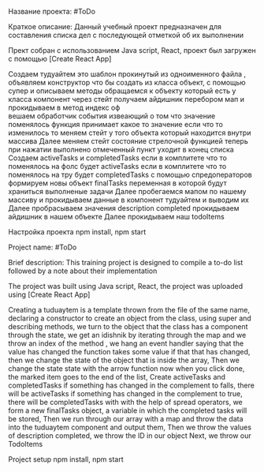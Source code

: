 Название проекта: #ToDo

Краткое описание: Данный учебный проект предназначен для составления списка дел с последующей отметкой об их выполнении 

Прект собран с использованием Java script, React, проект был загружен с помощью [Create React App]

Создаем тудуайтем это шаблон прокинутый из одноименного файла ,   
объявляем конструктор что бы создать из класса объект, с помощью супер и описываем методы 
обращаемся к объекту который есть у класса компонент через стейт получаем айдишник перебором мап и прокидываем в метод индекс оф   
вешаем обработчик события извеающий о том что значение поменялось функция принимает какое то значение
если что то изменилось то меняем стейт у того объекта который находится внутри массива
Далее меняем стейт состояние стрелочной функцией теперь при нажатии выполнено отмеченный пункт уходит в конец списка 
Создаем activeTasks и completedTasks 
если в комплитете что то поменялось на фолс будет activeTasks
если в комплитете что то поменялось на тру будет completedTasks
с помощью спредоператоров формируем новы объект finalTasks переменная в которой будут храниться выполненые задачи
Далее пробегаемся мапом по нашему массиву и прокидываем данные в компонент тудуайтем   и выводим их               
Далее пробрасываем значения description completed
прокидываем айдишник в нашем объекте
Далее прокидываем наш todoItems

Настройка проекта npm install, npm start


Project name: #ToDo

Brief description: This training project is designed to compile a to-do list followed by a note about their implementation

The project was built using Java script, React, the project was uploaded using [Create React App]

Creating a tuduaytem is a template thrown from the file of the same name,
declaring a constructor to create an object from the class, using super and describing methods, we turn to the object that the class has a component through the state, we get an idishnik by iterating through the map and we throw an index of the method
, we hang an event handler saying that the value has changed the function takes some value if that that has changed, then we change the state of the object that is inside the array, Then we change the state state with the arrow function now when you click done, the marked item goes to the end of the list, Create activeTasks and completedTasks if something has changed in the complement to falls, there will be activeTasks if something has changed in the complement to true, there will be completedTasks with with the help of spread operators, we form a new finalTasks object, a variable in which the completed tasks will be stored, Then we run through our array with a map and throw the data into the tuduaytem component and output them, Then we throw the values of description completed, we throw the ID in our object
Next, we throw our TodoItems

Project setup npm install, npm start

